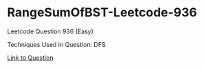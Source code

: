 # RangeSumOfBST-Leetcode-936

Leetcode Question 936 (Easy)

Techniques Used in Question:
DFS

[Link to Question](https://leetcode.com/problems/range-sum-of-bst/)
